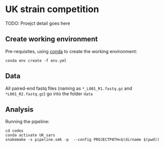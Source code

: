 # UK strain competition  #

TODO: Proejct detail goes here

## Create working environment ##

Pre-requisites, using [conda](https://docs.conda.io/en/latest/miniconda.html) to create the working environment:

```
conda env create -f env.yml
```

## Data ##

All paired-end fastq files (naming as ```*_L001_R1.fastq.gz``` and ```*L001_R2.fastq.gz```) go into the folder ```data```


## Analysis ##

Running the pipeline:

```
cd codes
conda activate UK_sars
snakemake -s pipeline.smk -p  --config PROJECTPATH=$(dirname $(pwd))
```
